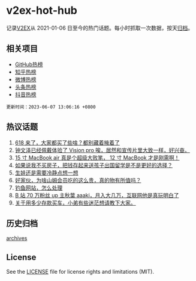 # v2ex-hot-hub

 记录[V2EX](https://www.v2ex.com/)从 2021-01-06 日至今的热门话题。每小时抓取一次数据，按天[归档](archives)。
 
 ## 相关项目

- [GitHub热榜](https://github.com/snaildev/github-hot-hub)
- [知乎热榜](https://github.com/snaildev/zhihu-hot-hub)
- [微博热榜](https://github.com/snaildev/weibo-hot-hub)
- [头条热榜](https://github.com/snaildev/toutiao-hot-hub)
- [抖音热榜](https://github.com/snaildev/douyin-hot-hub)


 `更新时间：2023-06-07 13:06:16 +0800`

## 热议话题

1. [618 来了，大家都买了些啥？都别藏着掖着了](https://www.v2ex.com/t/946299)
1. [钟文泽已经佩戴体验了 Vision pro 唉，居然和宣传片里大致一样，好兴奋。](https://www.v2ex.com/t/946308)
1. [15 寸 MacBook air 真是个超级大败笔， 12 寸 MacBook 才是刚需啊！](https://www.v2ex.com/t/946284)
1. [如果说我不买房子，把钱存起来送孩子出国留学是不是更好的选择？](https://www.v2ex.com/t/946257)
1. [生娃还是需要冷静点想一想](https://www.v2ex.com/t/946334)
1. [好家伙，为啥山姆会员吃的这么贵，真的物有所值吗？](https://www.v2ex.com/t/946381)
1. [钓鱼网站，怎么处理](https://www.v2ex.com/t/946282)
1. [B 站 70 万粉丝 up 主秋葉 aaaki，月入大几万，互联网他是真玩明白了](https://www.v2ex.com/t/946530)
1. [关于用多少存款买车，小弟有些迷茫想请教下大家。](https://www.v2ex.com/t/946535)

## 历史归档

[archives](archives)

## License

See the [LICENSE](LICENSE) file for license rights and limitations (MIT).
